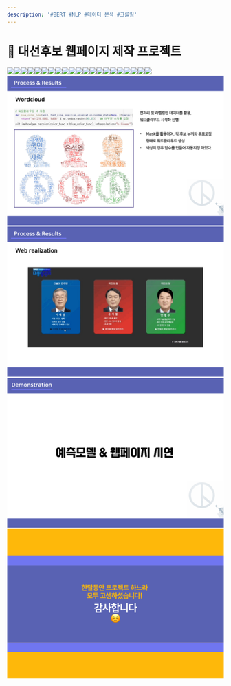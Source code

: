 ```yaml
---
description: '#BERT #NLP #데이터 분석 #크롤링'
---
```


# 🛑 대선후보 웹페이지 제작 프로젝트

![](<../../../../.gitbook/assets/댓글\_정치성향\_예측\_및\_대선후보\_웹페이지\_제작\_프로젝트 0.png>)![](<../../../../.gitbook/assets/댓글\_정치성향\_예측\_및\_대선후보\_웹페이지\_제작\_프로젝트 1.png>)![](<../../../../.gitbook/assets/댓글\_정치성향\_예측\_및\_대선후보\_웹페이지\_제작\_프로젝트 2.png>)![](<../../../../.gitbook/assets/댓글\_정치성향\_예측\_및\_대선후보\_웹페이지\_제작\_프로젝트 3.png>)![](<../../../../.gitbook/assets/댓글\_정치성향\_예측\_및\_대선후보\_웹페이지\_제작\_프로젝트 4.png>)![](<../../../../.gitbook/assets/댓글\_정치성향\_예측\_및\_대선후보\_웹페이지\_제작\_프로젝트 5.png>)![](<../../../../.gitbook/assets/댓글\_정치성향\_예측\_및\_대선후보\_웹페이지\_제작\_프로젝트 6.png>)![](<../../../../.gitbook/assets/댓글\_정치성향\_예측\_및\_대선후보\_웹페이지\_제작\_프로젝트 7.png>)![](<../../../../.gitbook/assets/댓글\_정치성향\_예측\_및\_대선후보\_웹페이지\_제작\_프로젝트 8.png>)![](<../../../../.gitbook/assets/댓글\_정치성향\_예측\_및\_대선후보\_웹페이지\_제작\_프로젝트 9.png>)![](<../../../../.gitbook/assets/댓글\_정치성향\_예측\_및\_대선후보\_웹페이지\_제작\_프로젝트 10.png>)![](<../../../../.gitbook/assets/댓글\_정치성향\_예측\_및\_대선후보\_웹페이지\_제작\_프로젝트 11.png>)![](<../../../../.gitbook/assets/댓글\_정치성향\_예측\_및\_대선후보\_웹페이지\_제작\_프로젝트 12.png>)![](<../../../../.gitbook/assets/댓글\_정치성향\_예측\_및\_대선후보\_웹페이지\_제작\_프로젝트 13.png>)![](<../../../../.gitbook/assets/댓글\_정치성향\_예측\_및\_대선후보\_웹페이지\_제작\_프로젝트 14.png>)![](<../../../../.gitbook/assets/댓글\_정치성향\_예측\_및\_대선후보\_웹페이지\_제작\_프로젝트 15.png>)![](<../../../../.gitbook/assets/댓글\_정치성향\_예측\_및\_대선후보\_웹페이지\_제작\_프로젝트 16.png>)![](<../../../../.gitbook/assets/댓글\_정치성향\_예측\_및\_대선후보\_웹페이지\_제작\_프로젝트 17.png>)![](<../../../../.gitbook/assets/댓글\_정치성향\_예측\_및\_대선후보\_웹페이지\_제작\_프로젝트 18.png>)![](<../../../../.gitbook/assets/댓글\_정치성향\_예측\_및\_대선후보\_웹페이지\_제작\_프로젝트 19.png>)![](<../../../../.gitbook/assets/댓글\_정치성향\_예측\_및\_대선후보\_웹페이지\_제작\_프로젝트 20.png>)[![](<../../../../.gitbook/assets/image (33).png>)](https://s3.us-west-2.amazonaws.com/secure.notion-static.com/6560723b-489f-4083-9550-ddf46d96a0e1/%E1%84%83%E1%85%A2%E1%86%BA%E1%84%80%E1%85%B3%E1%86%AF\_%E1%84%8C%E1%85%A5%E1%86%BC%E1%84%8E%E1%85%B5%E1%84%89%E1%85%A5%E1%86%BC%E1%84%92%E1%85%A3%E1%86%BC\_%E1%84%8B%E1%85%A8%E1%84%8E%E1%85%B3%E1%86%A8\_%E1%84%86%E1%85%B5%E1%86%BE\_%E1%84%83%E1%85%A2%E1%84%89%E1%85%A5%E1%86%AB%E1%84%92%E1%85%AE%E1%84%87%E1%85%A9\_%E1%84%8B%E1%85%B0%E1%86%B8%E1%84%91%E1%85%A6%E1%84%8B%E1%85%B5%E1%84%8C%E1%85%B5\_%E1%84%8C%E1%85%A6%E1%84%8C%E1%85%A1%E1%86%A8\_%E1%84%91%E1%85%B3%E1%84%85%E1%85%A9%E1%84%8C%E1%85%A6%E1%86%A8%E1%84%90%E1%85%B3-22.png?X-Amz-Algorithm=AWS4-HMAC-SHA256\&X-Amz-Content-Sha256=UNSIGNED-PAYLOAD\&X-Amz-Credential=AKIAT73L2G45EIPT3X45%2F20230222%2Fus-west-2%2Fs3%2Faws4\_request\&X-Amz-Date=20230222T060634Z\&X-Amz-Expires=86400\&X-Amz-Signature=89ed57ec0d71eb719f05176f5cbb870b1a76fe2f02fde3f420f866e8b840b0c0\&X-Amz-SignedHeaders=host\&response-content-disposition=filename%3D%22%25E1%2584%2583%25E1%2585%25A2%25E1%2586%25BA%25E1%2584%2580%25E1%2585%25B3%25E1%2586%25AF%2520%25E1%2584%258C%25E1%2585%25A5%25E1%2586%25BC%25E1%2584%258E%25E1%2585%25B5%25E1%2584%2589%25E1%2585%25A5%25E1%2586%25BC%25E1%2584%2592%25E1%2585%25A3%25E1%2586%25BC%2520%25E1%2584%258B%25E1%2585%25A8%25E1%2584%258E%25E1%2585%25B3%25E1%2586%25A8%2520%25E1%2584%2586%25E1%2585%25B5%25E1%2586%25BE%2520%25E1%2584%2583%25E1%2585%25A2%25E1%2584%2589%25E1%2585%25A5%25E1%2586%25AB%25E1%2584%2592%25E1%2585%25AE%25E1%2584%2587%25E1%2585%25A9%2520%25E1%2584%258B%25E1%2585%25B0%25E1%2586%25B8%25E1%2584%2591%25E1%2585%25A6%25E1%2584%258B%25E1%2585%25B5%25E1%2584%258C%25E1%2585%25B5%2520%25E1%2584%258C%25E1%2585%25A6%25E1%2584%258C%25E1%2585%25A1%25E1%2586%25A8%2520%25E1%2584%2591%25E1%2585%25B3%25E1%2584%2585%25E1%2585%25A9%25E1%2584%258C%25E1%2585%25A6%25E1%2586%25A8%25E1%2584%2590%25E1%2585%25B3-22.png%22\&x-id=GetObject)![](<../../../../.gitbook/assets/image (30).png>)![](<../../../../.gitbook/assets/image (31).png>)![](<../../../../.gitbook/assets/image (32).png>)
